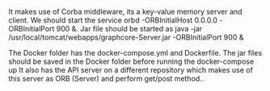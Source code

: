 It makes use of Corba middleware, its a key-value memory server and client. 
We should start the service orbd -ORBInitialHost 0.0.0.0 -ORBInitialPort 900 &.
Jar file should be started as java  -jar /usr/local/tomcat/webapps/graphcore-Server.jar -ORBInitialPort 900 &

The Docker folder has the docker-compose.yml and Dockerfile. The jar files should be saved in the Docker folder before running the docker-compose up
It also has the API server on a different repository which makes use of this server as ORB (Server) and perform get/post method..


